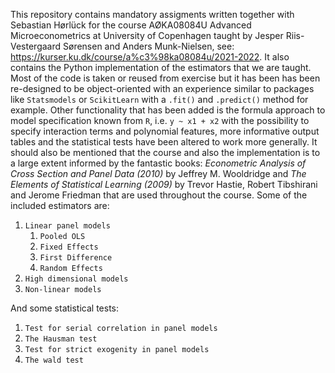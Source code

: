 This repository contains mandatory assigments written together with Sebastian Hørlück for the course AØKA08084U Advanced Microeconometrics at University of Copenhagen taught by Jesper Riis-Vestergaard Sørensen and Anders Munk-Nielsen, see: https://kurser.ku.dk/course/a%c3%98ka08084u/2021-2022. It also contains the Python implementation of the estimators that we are taught. Most of the code is taken or reused from exercise but it has been has been re-designed to be object-oriented with an experience similar to packages like `Statsmodels` or `ScikitLearn` with a `.fit()` and `.predict()` method for example. Other functionality that has been added is the formula approach to model specification known from `R`, i.e. `y ~ x1 + x2` with the possibility to specify interaction terms and polynomial features, more informative output tables and the statistical tests have been altered to work more generally. It should also be mentioned that the course and also the implementation is to a large extent informed by the fantastic books: *Econometric Analysis of Cross Section and Panel Data (2010)* by Jeffrey M. Wooldridge and *The Elements of Statistical Learning (2009)* by  Trevor Hastie, Robert Tibshirani and Jerome Friedman that are used throughout the course. Some of the included estimators are:

1. `Linear panel models`
    1. `Pooled OLS`
    2. `Fixed Effects`
    3. `First Difference`
    4. `Random Effects`
2. `High dimensional models`
3. `Non-linear models`

And some statistical tests:

1. `Test for serial correlation in panel models`
2. `The Hausman test`
3. `Test for strict exogenity in panel models`
4. `The wald test`

